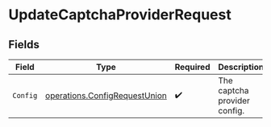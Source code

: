 # UpdateCaptchaProviderRequest


## Fields

| Field                                                                          | Type                                                                           | Required                                                                       | Description                                                                    |
| ------------------------------------------------------------------------------ | ------------------------------------------------------------------------------ | ------------------------------------------------------------------------------ | ------------------------------------------------------------------------------ |
| `Config`                                                                       | [operations.ConfigRequestUnion](../../models/operations/configrequestunion.md) | :heavy_check_mark:                                                             | The captcha provider config.                                                   |